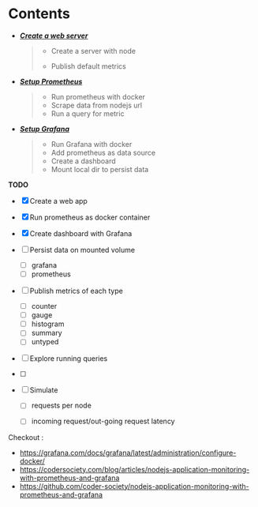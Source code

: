 

# Contents



- ***[Create a web server](./01-setup-webservice.md)***

  > - Create a server with node
  >
  > - Publish default metrics

- ***[Setup Prometheus](./02-setup-prometheus.md)***

  > - Run prometheus with docker
  > - Scrape data from nodejs url
  > - Run a query for metric

- ***[Setup Grafana](./03-setup-grafana.md)***

  > - Run Grafana with docker
  > - Add prometheus as data source
  > - Create a dashboard
  > - Mount local dir to persist data

  

**TODO** 

- [x] Create a web app

- [x] Run prometheus as docker container

- [x] Create dashboard with Grafana

- [ ] Persist data on mounted volume 

  - [ ] grafana
  - [ ] prometheus

- [ ] Publish metrics of each type 
  - [ ] counter
  - [ ] gauge
  - [ ] histogram
  - [ ] summary 
  - [ ] untyped
  
- [ ] Explore running queries

- [ ] 

- [ ] Simulate

  - [ ] requests per node

  - [ ] incoming request/out-going request latency

    







Checkout :

- https://grafana.com/docs/grafana/latest/administration/configure-docker/
- https://codersociety.com/blog/articles/nodejs-application-monitoring-with-prometheus-and-grafana
- https://github.com/coder-society/nodejs-application-monitoring-with-prometheus-and-grafana



